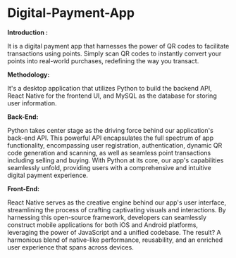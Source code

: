 # Digital-Payment-App
**Introduction :**


It is a digital payment app that harnesses the power of QR codes to facilitate transactions using points. Simply scan QR codes to instantly convert your points into real-world purchases, redefining the way you transact.



**Methodology:**


It's a desktop application that utilizes Python to build the backend API, React Native for the frontend UI, and MySQL as the database for storing user information.



**Back-End:**

Python takes center stage as the driving force behind our application's back-end API. This powerful API encapsulates the full spectrum of app functionality, encompassing user registration, authentication, dynamic QR code generation and scanning, as well as seamless point transactions including selling and buying. With Python at its core, our app's capabilities seamlessly unfold, providing users with a comprehensive and intuitive digital payment experience.


**Front-End:**


React Native serves as the creative engine behind our app's user interface, streamlining the process of crafting captivating visuals and interactions. By harnessing this open-source framework, developers can seamlessly construct mobile applications for both iOS and Android platforms, leveraging the power of JavaScript and a unified codebase. The result? A harmonious blend of native-like performance, reusability, and an enriched user experience that spans across devices.
